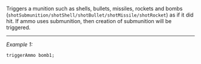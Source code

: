 Triggers a munition such as shells, bullets, missiles, rockets and bombs (`shotSubmunition/shotShell/shotBullet/shotMissile/shotRocket`) as if it did hit.
If ammo uses submunition, then creation of submunition will be triggered.


---
*Example 1:*
```sqf
triggerAmmo bomb1;
```